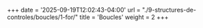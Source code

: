 +++
date = '2025-09-19T12:02:43-04:00'
url = "./9-structures-de-controles/boucles/1-for/"
title = 'Boucles'
weight = 2
+++
